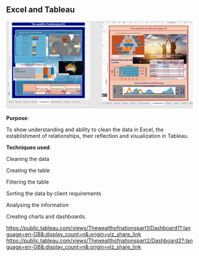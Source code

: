 ## Excel and Tableau 

![Tableau](Tableau.PNG)


 **Purpose**: 
 
To show understanding and ability to clean the data in Excel, the establishment of relationships, their reflection and visualization in Tableau.
 
 **Techniques used**:
 
  Cleaning the data 

  Creating the table

  Filtering the table
  
  Sorting the data by client requirements
  
  Analysing the information
  
  Creating charts and dashboards.


https://public.tableau.com/views/Thewealthofnationspart1/Dashboard1?:language=en-GB&:display_count=n&:origin=viz_share_link
https://public.tableau.com/views/Thewealthofnationspart2/Dashboard2?:language=en-GB&:display_count=n&:origin=viz_share_link
